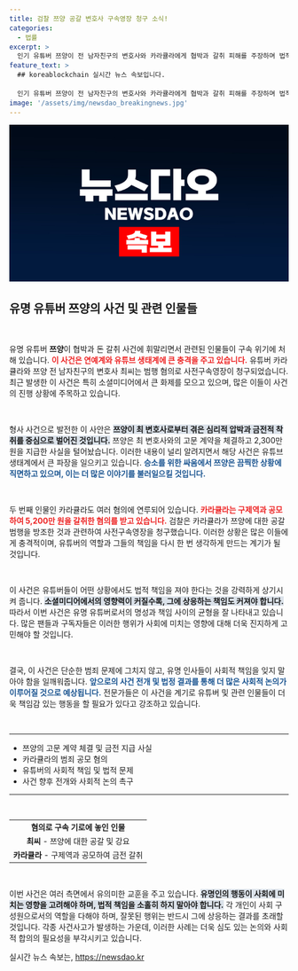 ```yaml
---
title: 검찰 쯔양 공갈 변호사 구속영장 청구 소식!
categories:
  - 법률
excerpt: >
  인기 유튜버 쯔양이 전 남자친구의 변호사와 카라큘라에게 협박과 갈취 피해를 주장하며 법적 대응에 나섰습니다. 이들의 범죄 혐의가 드러나면서 긴장감이 감도는 가운데, 사전구속영장이 청구된 상황이 공개되었습니다. 클릭하여 충격적인 전말을 확인하세요!
feature_text: >
  ## koreablockchain 실시간 뉴스 속보입니다.

  인기 유튜버 쯔양이 전 남자친구의 변호사와 카라큘라에게 협박과 갈취 피해를 주장하며 법적 대응에 나섰습니다. 이들의 범죄 혐의가 드러나면서 긴장감이 감도는 가운데, 사전구속영장이 청구된 상황이 공개되었습니다. 클릭하여 충격적인 전말을 확인하세요!
image: '/assets/img/newsdao_breakingnews.jpg'
---
```


<p><img src="/assets/img/newsdao_breakingnews.jpg" alt="koreablockchain 속보" /></p>

<h2 data-ke-size="size26">유명 유튜버 쯔양의 사건 및 관련 인물들</h2>

<p data-ke-size="size16">&nbsp;</p>

<p>유명 유튜버 <b>쯔양</b>이 협박과 돈 갈취 사건에 휘말리면서 관련된 인물들이 구속 위기에 처해 있습니다. <b><span style="color: #ee2323;">이 사건은 연예계와 유튜브 생태계에 큰 충격을 주고 있습니다.</span></b> 유튜버 카라큘라와 쯔양 전 남자친구의 변호사 최씨는 범행 혐의로 사전구속영장이 청구되었습니다. 최근 발생한 이 사건은 특히 소셜미디어에서 큰 화제를 모으고 있으며, 많은 이들이 사건의 진행 상황에 주목하고 있습니다. </p>

<p data-ke-size="size16">&nbsp;</p>

<p>형사 사건으로 발전한 이 사안은 <b><span style="background-color: #21538527;">쯔양이 최 변호사로부터 겪은 심리적 압박과 금전적 착취를 중심으로 벌어진 것입니다.</span></b> 쯔양은 최 변호사와의 고문 계약을 체결하고 2,300만 원을 지급한 사실을 털어놨습니다. 이러한 내용이 널리 알려지면서 해당 사건은 유튜브 생태계에서 큰 파장을 일으키고 있습니다. <b><span style="color: #1a5490;">승소를 위한 싸움에서 쯔양은 끔찍한 상황에 직면하고 있으며, 이는 더 많은 이야기를 불러일으킬 것입니다.</span></b></p>

<p data-ke-size="size16">&nbsp;</p>

<p>두 번째 인물인 카라큘라도 여러 혐의에 연루되어 있습니다. <b><span style="color: #ee2323;">카라큘라는 구제역과 공모하여 5,200만 원을 갈취한 혐의를 받고 있습니다.</span></b> 검찰은 카라큘라가 쯔양에 대한 공갈 범행을 방조한 것과 관련하여 사전구속영장을 청구했습니다. 이러한 상황은 많은 이들에게 충격적이며, 유튜버의 역할과 그들의 책임을 다시 한 번 생각하게 만드는 계기가 될 것입니다. </p>

<p data-ke-size="size16">&nbsp;</p>

<p>이 사건은 유튜버들이 어떤 상황에서도 법적 책임을 져야 한다는 것을 강력하게 상기시켜 줍니다. <b><span style="background-color: #21538527;">소셜미디어에서의 영향력이 커질수록, 그에 상응하는 책임도 커져야 합니다.</span></b> 따라서 이번 사건은 유명 유튜버로서의 명성과 책임 사이의 균형을 잘 나타내고 있습니다. 많은 팬들과 구독자들은 이러한 행위가 사회에 미치는 영향에 대해 더욱 진지하게 고민해야 할 것입니다. </p>

<p data-ke-size="size16">&nbsp;</p>

<p>결국, 이 사건은 단순한 범죄 문제에 그치지 않고, 유명 인사들이 사회적 책임을 잊지 말아야 함을 일깨워줍니다. <b><span style="color: #1a5490;">앞으로의 사건 전개 및 법정 결과를 통해 더 많은 사회적 논의가 이루어질 것으로 예상됩니다.</span></b> 전문가들은 이 사건을 계기로 유튜버 및 관련 인물들이 더욱 책임감 있는 행동을 할 필요가 있다고 강조하고 있습니다. </p>

<p data-ke-size="size16">&nbsp;</p>

<hr/>

<ul>
<li>쯔양의 고문 계약 체결 및 금전 지급 사실</li>
<li>카라큘라의 범죄 공모 혐의</li>
<li>유튜버의 사회적 책임 및 법적 문제</li>
<li>사건 향후 전개와 사회적 논의 촉구</li>
</ul>

<hr/>

<p data-ke-size="size16">&nbsp;</p>

<table>
<tr>
<td style="text-align: center; height: 17px;"><b>혐의로 구속 기로에 놓인 인물</b></td>
</tr>
<tr>
<td style="text-align: center; height: 17px;"><b>최씨</b> - 쯔양에 대한 공갈 및 강요</td>
</tr>
<tr>
<td style="text-align: center; height: 17px;"><b>카라큘라</b> - 구제역과 공모하여 금전 갈취</td>
</tr>
</table> 

<p data-ke-size="size16">&nbsp;</p>

<p>이번 사건은 여러 측면에서 유의미한 교훈을 주고 있습니다. <b><span style="background-color: #21538527;">유명인의 행동이 사회에 미치는 영향을 고려해야 하며, 법적 책임을 소홀히 하지 말아야 합니다.</span></b> 각 개인이 사회 구성원으로서의 역할을 다해야 하며, 잘못된 행위는 반드시 그에 상응하는 결과를 초래할 것입니다.  각종 사건사고가 발생하는 가운데, 이러한 사례는 더욱 심도 있는 논의와 사회적 합의의 필요성을 부각시키고 있습니다. </p>
실시간 뉴스 속보는, <a href="https://newsdao.kr" rel="dofollow">https://newsdao.kr</a>


